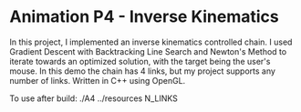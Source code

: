 # Animation P4 - Inverse Kinematics

In this project, I implemented an inverse kinematics controlled chain. I used Gradient Descent with Backtracking Line Search and Newton's Method to iterate towards an optimized solution, with the target being the user's mouse. In this demo the chain has 4 links, but my project supports any number of links. Written in C++ using OpenGL.

To use after build:
./A4 ../resources N_LINKS